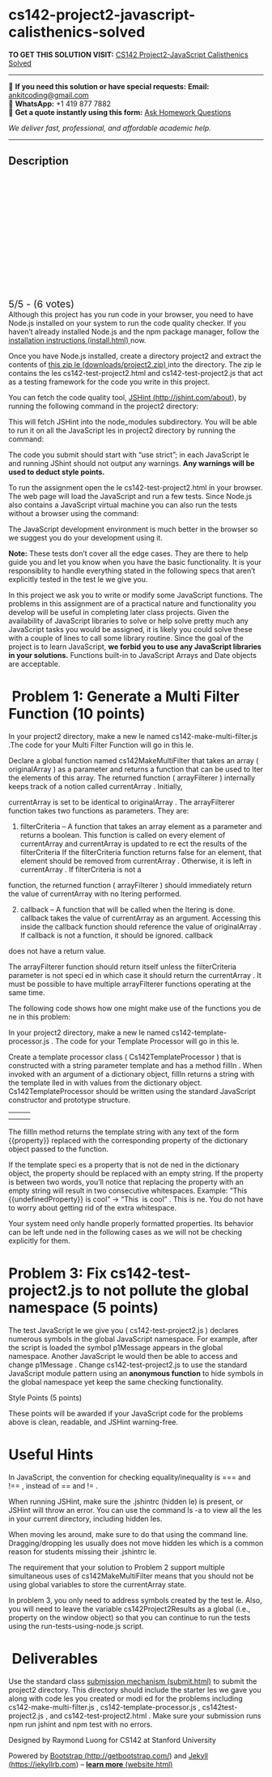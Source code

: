 # cs142-project2-javascript-calisthenics-solved
**TO GET THIS SOLUTION VISIT:** [CS142 Project2-JavaScript Calisthenics Solved](https://www.ankitcodinghub.com/product/cs142-project2-javascript-calisthenics-solved/)


---

📩 **If you need this solution or have special requests:** **Email:** ankitcoding@gmail.com  
📱 **WhatsApp:** +1 419 877 7882  
📄 **Get a quote instantly using this form:** [Ask Homework Questions](https://www.ankitcodinghub.com/services/ask-homework-questions/)

*We deliver fast, professional, and affordable academic help.*

---

<h2>Description</h2>



<div class="kk-star-ratings kksr-auto kksr-align-center kksr-valign-top" data-payload="{&quot;align&quot;:&quot;center&quot;,&quot;id&quot;:&quot;63866&quot;,&quot;slug&quot;:&quot;default&quot;,&quot;valign&quot;:&quot;top&quot;,&quot;ignore&quot;:&quot;&quot;,&quot;reference&quot;:&quot;auto&quot;,&quot;class&quot;:&quot;&quot;,&quot;count&quot;:&quot;6&quot;,&quot;legendonly&quot;:&quot;&quot;,&quot;readonly&quot;:&quot;&quot;,&quot;score&quot;:&quot;5&quot;,&quot;starsonly&quot;:&quot;&quot;,&quot;best&quot;:&quot;5&quot;,&quot;gap&quot;:&quot;4&quot;,&quot;greet&quot;:&quot;Rate this product&quot;,&quot;legend&quot;:&quot;5\/5 - (6 votes)&quot;,&quot;size&quot;:&quot;24&quot;,&quot;title&quot;:&quot;CS142 Project2-JavaScript Calisthenics Solved&quot;,&quot;width&quot;:&quot;138&quot;,&quot;_legend&quot;:&quot;{score}\/{best} - ({count} {votes})&quot;,&quot;font_factor&quot;:&quot;1.25&quot;}">

<div class="kksr-stars">

<div class="kksr-stars-inactive">
            <div class="kksr-star" data-star="1" style="padding-right: 4px">


<div class="kksr-icon" style="width: 24px; height: 24px;"></div>
        </div>
            <div class="kksr-star" data-star="2" style="padding-right: 4px">


<div class="kksr-icon" style="width: 24px; height: 24px;"></div>
        </div>
            <div class="kksr-star" data-star="3" style="padding-right: 4px">


<div class="kksr-icon" style="width: 24px; height: 24px;"></div>
        </div>
            <div class="kksr-star" data-star="4" style="padding-right: 4px">


<div class="kksr-icon" style="width: 24px; height: 24px;"></div>
        </div>
            <div class="kksr-star" data-star="5" style="padding-right: 4px">


<div class="kksr-icon" style="width: 24px; height: 24px;"></div>
        </div>
    </div>

<div class="kksr-stars-active" style="width: 138px;">
            <div class="kksr-star" style="padding-right: 4px">


<div class="kksr-icon" style="width: 24px; height: 24px;"></div>
        </div>
            <div class="kksr-star" style="padding-right: 4px">


<div class="kksr-icon" style="width: 24px; height: 24px;"></div>
        </div>
            <div class="kksr-star" style="padding-right: 4px">


<div class="kksr-icon" style="width: 24px; height: 24px;"></div>
        </div>
            <div class="kksr-star" style="padding-right: 4px">


<div class="kksr-icon" style="width: 24px; height: 24px;"></div>
        </div>
            <div class="kksr-star" style="padding-right: 4px">


<div class="kksr-icon" style="width: 24px; height: 24px;"></div>
        </div>
    </div>
</div>


<div class="kksr-legend" style="font-size: 19.2px;">
            5/5 - (6 votes)    </div>
    </div>
Although this project has you run code in your browser, you need to have Node.js installed on your system to run the code quality checker. If you haven’t already installed Node.js and the npm package manager, follow the <a href="https://web.stanford.edu/class/cs142/install.html">installation instructions (install.html) </a>now.

Once you have Node.js installed, create a directory project2 and extract the contents of <a href="https://web.stanford.edu/class/cs142/downloads/project2.zip">this zip le (downloads/project2.zip) </a>into the directory. The zip le contains the les cs142-test-project2.html and cs142-test-project2.js that act as a testing framework for the code you write in this project.

You can fetch the code quality tool, <a href="http://jshint.com/about">JSHint (http://jshint.com/about)</a>, by running the following command in the project2 directory:

This will fetch JSHint into the node_modules subdirectory. You will be able to run it on all the JavaScript les in project2 directory by running the command:

The code you submit should start with “use strict”; in each JavaScript le and running JShint should not output any warnings. <strong>Any warnings will be used to deduct style points.</strong>

To run the assignment open the le cs142-test-project2.html in your browser. The web page will load the JavaScript and run a few tests. Since Node.js also contains a JavaScript virtual machine you can also run the tests without a browser using the command:

The JavaScript development environment is much better in the browser so we suggest you do your development using it.

<strong>Note:</strong> These tests don’t cover all the edge cases. They are there to help guide you and let you know when you have the basic functionality. It is your responsiblity to handle everything stated in the following specs that aren’t explicitly tested in the test le we give you.

In this project we ask you to write or modify some JavaScript functions. The problems in this assignment are of a practical nature and functionality you develop will be useful in completing later class projects. Given the availability of JavaScript libraries to solve or help solve pretty much any JavaScript tasks you would be assigned, it is likely you could solve these with a couple of lines to call some library routine. Since the goal of the project is to learn JavaScript, <strong>we forbid you to use any JavaScript libraries in your solutions.</strong> Functions built-in to JavaScript Arrays and Date objects are acceptable.

<h1>&nbsp;Problem 1: Generate a Multi Filter Function (10 points)</h1>
In your project2 directory, make a new le named cs142-make-multi-filter.js .The code for your Multi Filter Function will go in this le.

Declare a global function named cs142MakeMultiFilter that takes an array ( originalArray ) as a parameter and returns a function that can be used to lter the elements of this array. The returned function ( arrayFilterer ) internally keeps track of a notion called currentArray . Initially,

currentArray is set to be identical to originalArray . The arrayFilterer function takes two functions as parameters. They are:

<ol>
<li>filterCriteria – A function that takes an array element as a parameter and returns a boolean. This function is called on every element of currentArray and currentArray is updated to re ect the results of the filterCriteria If the filterCriteria function returns false for an element, that element should be removed from currentArray . Otherwise, it is left in currentArray . If filterCriteria is not a</li>
</ol>
function, the returned function ( arrayFilterer ) should immediately return the value of currentArray with no ltering performed.

<ol start="2">
<li>callback – A function that will be called when the ltering is done. callback takes the value of currentArray as an argument. Accessing this inside the callback function should reference the value of originalArray . If callback is not a function, it should be ignored. callback</li>
</ol>
does not have a return value.

The arrayFilterer function should return itself unless the filterCriteria parameter is not speci ed in which case it should return the currentArray . It must be possible to have multiple arrayFilterer functions operating at the same time.

The following code shows how one might make use of the functions you de ne in this problem:

In your project2 directory, make a new le named cs142-template-processor.js . The code for your Template Processor will go in this le.

Create a template processor class ( Cs142TemplateProcessor ) that is constructed with a string parameter template and has a method fillIn . When invoked with an argument of a dictionary object, fillIn returns a string with the template lled in with values from the dictionary object. Cs142TemplateProcessor should be written using the standard JavaScript constructor and prototype structure.

<table>
<tbody>
<tr>
<td width="11"></td>
</tr>
<tr>
<td></td>
<td></td>
</tr>
</tbody>
</table>
The fillIn method returns the template string with any text of the form {{property}} replaced with the corresponding property of the dictionary object passed to the function.

If the template speci es a property that is not de ned in the dictionary object, the property should be replaced with an empty string. If the property is between two words, you’ll notice that replacing the property with an empty string will result in two consecutive whitespaces. Example: “This {{undefinedProperty}} is cool” -&gt; “This&nbsp; is cool” . This is ne. You do not have to worry about getting rid of the extra whitespace.

Your system need only handle properly formatted properties. Its behavior can be left unde ned in the following cases as we will not be checking explicitly for them.

<h1>Problem 3: Fix cs142-test-project2.js to not pollute the global namespace (5 points)</h1>
The test JavaScript le we give you ( cs142-test-project2.js ) declares numerous symbols in the global JavaScript namespace. For example, after the script is loaded the symbol p1Message appears in the global namespace. Another JavaScript le would then be able to access and change p1Message . Change cs142-test-project2.js to use the standard JavaScript module pattern using an <strong>anonymous function</strong> to hide symbols in the global namespace yet keep the same checking functionality.

Style Points (5 points)

These points will be awarded if your JavaScript code for the problems above is clean, readable, and JSHint warning-free.

<h1>Useful Hints</h1>
In JavaScript, the convention for checking equality/inequality is === and !== , instead of == and != .

When running JSHint, make sure the .jshintrc (hidden le) is present, or JSHint will throw an error. You can use the command ls -a to view all the les in your current directory, including hidden les.

When moving les around, make sure to do that using the command line. Dragging/dropping les usually does not move hidden les which is a common reason for students missing their .jshintrc le.

The requirement that your solution to Problem 2 support multiple simultaneous uses of cs142MakeMultiFilter means that you should not be using global variables to store the currentArray state.

In problem 3, you only need to address symbols created by the test le. Also, you will need to leave the variable cs142Project2Results as a global (i.e., property on the window object) so that you can continue to run the tests using the run-tests-using-node.js script.

<h1>&nbsp;Deliverables</h1>
Use the standard class <a href="https://web.stanford.edu/class/cs142/submit.html">submission mechanism (submit.html)</a> to submit the project2 directory. This directory should include the starter les we gave you along with code les you created or modi ed for the problems including cs142-make-multi-filter.js , cs142-template-processor.js , cs142test-project2.js , and cs142-test-project2.html . Make sure your submission runs npm run jshint and npm test with no errors.

Designed by Raymond Luong for CS142 at Stanford University

Powered by <a href="https://getbootstrap.com/">Bootstrap (http://getbootstrap.com/) </a>and <a href="https://jekyllrb.com/">Jekyll (https://jekyllrb.com)</a> – <a href="https://web.stanford.edu/class/cs142/website.html"><strong>learn more</strong></a><a href="https://web.stanford.edu/class/cs142/website.html"> (website.html)</a>
